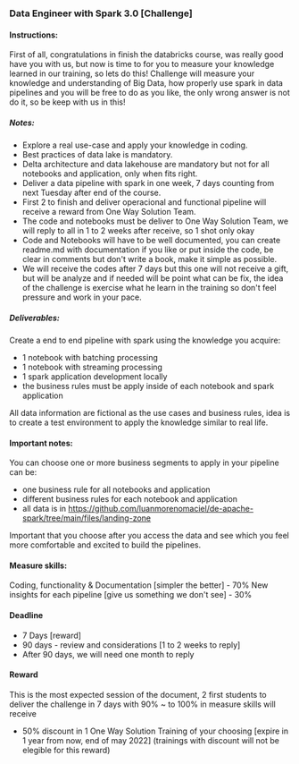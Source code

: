 ### Data Engineer with Spark 3.0 [Challenge]

#### Instructions:

First of all, congratulations in finish the databricks course, was really good have you with us, but now is time to for you to measure your knowledge learned in our training, so lets do this!
Challenge will measure your knowledge and understanding of Big Data, how properly use spark in data pipelines and you will be free to do as you like, the only wrong answer is not do it, so be keep with us in this!

##### Notes:
* Explore a real use-case and apply your knowledge in coding.
* Best practices of data lake is mandatory.
* Delta architecture and data lakehouse are mandatory but not for all notebooks and application, only when fits right.
* Deliver a data pipeline with spark in one week, 7 days counting from next Tuesday after end of the course.
* First 2 to finish and deliver operacional and functional pipeline will receive a reward from One Way Solution Team.
* The code and notebooks must be deliver to One Way Solution Team, we will reply to all in 1 to 2 weeks after receive, so 1 shot only okay
* Code and Notebooks will have to be well documented, you can create readme.md with documentation if you like or put inside the code, be clear in comments but don't write a book, make it simple as possible.
* We will receive the codes after 7 days but this one will not receive a gift, but will be analyze and if needed will be point what can be fix, the idea of the challenge is exercise what he learn in the training so don't feel pressure and work in your pace.

##### Deliverables:
Create a end to end pipeline with spark using the knowledge you acquire:
* 1 notebook with batching processing
* 1 notebook with streaming processing
* 1 spark application development locally
* the business rules must be apply inside of each notebook and spark application

All data information are fictional as the use cases and business rules, idea is to create a test environment to apply the knowledge similar to real life.

#### Important notes:

You can choose one or more business segments to apply in your pipeline can be:
* one business rule for all notebooks and application
* different business rules for each notebook and application
* all data is in https://github.com/luanmorenomaciel/de-apache-spark/tree/main/files/landing-zone 


Important that you choose after you access the data and see which you feel more comfortable and excited to build the pipelines.

#### Measure skills:

Coding, functionality & Documentation [simpler the better] - 70%
New insights for each pipeline [give us something we don't see] - 30%

#### Deadline

* 7 Days [reward]
* 90 days - review and considerations [1 to 2 weeks to reply]
* After 90 days, we will need one month to reply


#### Reward

This is the most expected session of the document, 2 first students to deliver the challenge in 7 days with 90% ~ to 100% in measure skills will receive

* 50% discount in 1 One Way Solution Training of your choosing [expire in 1 year from now, end of may 2022] (trainings with discount will not be elegible for this reward)
